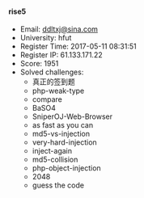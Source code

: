 #### rise5  

* Email: ddltxj@sina.com  
* University: hfut  
* Register Time: 2017-05-11 08:31:51  
* Register IP: 61.133.171.22  
* Score: 1951  
* Solved challenges: 
  * 真正的签到题  
  * php-weak-type  
  * compare  
  * BaSO4  
  * SniperOJ-Web-Browser  
  * as fast as you can  
  * md5-vs-injection  
  * very-hard-injection  
  * inject-again  
  * md5-collision  
  * php-object-injection  
  * 2048  
  * guess the code  
